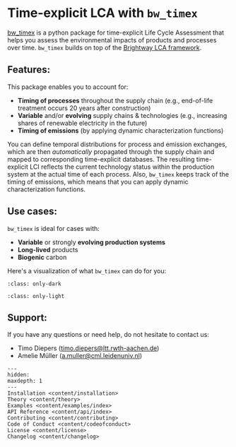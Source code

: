 # Time-explicit LCA with `bw_timex`

[bw_timex](https://github.com/TimoDiepers/timex) is a python package for time-explicit Life Cycle Assessment that helps you assess the environmental impacts of products and processes over time. `bw_timex` builds on top of the [Brightway LCA framework](https://docs.brightway.dev/en/latest).

## Features:
This package enables you to account for: 
- **Timing of processes** throughout the supply chain (e.g., end-of-life treatment occurs 20 years after construction)
- **Variable** and/or **evolving** supply chains & technologies (e.g., increasing shares of renewable electricity in the future)
- **Timing of emissions** (by applying dynamic characterization functions)

You can define temporal distributions for process and emission exchanges, which are then *automatically* propagated through the supply chain and mapped to corresponding time-explicit databases. The resulting time-explicit LCI reflects the current technology status within the production system at the actual time of each process. Also, `bw_timex` keeps track of the timing of emissions, which means that you can apply dynamic characterization functions.

## Use cases:
`bw_timex` is ideal for cases with:
- **Variable** or strongly **evolving production systems**
- **Long-lived** products
- **Biogenic** carbon

Here's a visualization of what `bw_timex` can do for you:

```{image} content/data/timex_dark.svg
:class: only-dark
```
```{image} content/data/timex_light.svg
:class: only-light
```

## Support: 
If you have any questions or need help, do not hesitate to contact us:
- Timo Diepers ([timo.diepers@ltt.rwth-aachen.de](mailto:timo.diepers@ltt.rwth-aachen.de))
- Amelie Müller ([a.muller@cml.leidenuniv.nl](mailto:a.muller@cml.leidenuniv.nl))

```{toctree}
---
hidden:
maxdepth: 1
---
Installation <content/installation>
Theory <content/theory>
Examples <content/examples/index>
API Reference <content/api/index>
Contributing <content/contributing>
Code of Conduct <content/codeofconduct>
License <content/license>
Changelog <content/changelog>
```